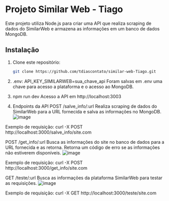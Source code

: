 # Projeto Similar Web - Tiago

Este projeto utiliza Node.js para criar uma API que realiza scraping de dados do SimilarWeb e armazena as informações em um banco de dados MongoDB.

## Instalação

1. Clone este repositório:
   ```bash
   git clone https://github.com/tdiascontato/similar-web-Tiago.git
   
2. .env:
API_KEY_SIMILARWEB=sua_chave_api
Foram salvas em .env uma chave para acesso a plataforma e o acesso ao MongoDB.

3. npm run dev
Acesso a API em http://localhost:3003

4. Endpoints da API
POST /salve_info/:url
Realiza scraping de dados do SimilarWeb para a URL fornecida e salva as informações no MongoDB.
![image](https://github.com/tdiascontato/Similar-Web-Tiago/assets/98658691/38363c8b-6b30-4a4b-8e7a-a5a533c3b524)


Exemplo de requisição:
curl -X POST http://localhost:3000/salve_info/site.com

POST /get_info/:url
Busca as informações do site no banco de dados para a URL fornecida e as retorna. Retorna um código de erro se as informações não estiverem disponíveis.
![image](https://github.com/tdiascontato/Similar-Web-Tiago/assets/98658691/c5ca26eb-d702-4ce3-b0d9-43d63d86a8a0)


Exemplo de requisição:
curl -X POST http://localhost:3000/get_info/site.com

GET /teste/:url
Busca as informações da plataforma SimilarWeb para testar as requisições.
![image](https://github.com/tdiascontato/Similar-Web-Tiago/assets/98658691/d0aff53c-dbdd-43f7-b4ae-e460798ed1da)


Exemplo de requisição:
curl -X GET http://localhost:3000/teste/site.com
